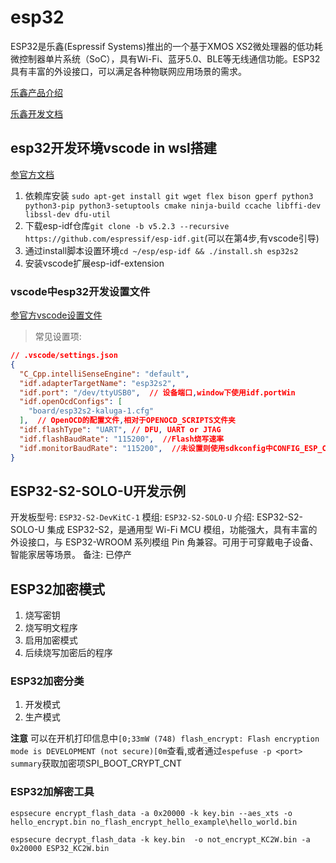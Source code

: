 # esp32
ESP32是乐鑫(Espressif Systems)推出的一个基于XMOS XS2微处理器的低功耗微控制器单片系统（SoC），具有Wi-Fi、蓝牙5.0、BLE等无线通信功能。ESP32具有丰富的外设接口，可以满足各种物联网应用场景的需求。

[乐鑫产品介绍](https://www.espressif.com.cn/zh-hans/products/modules)

[乐鑫开发文档](https://docs.espressif.com/projects/esp-idf/zh_CN/v4.2.3/esp32/)

## esp32开发环境vscode in wsl搭建

[参官方文档](https://github.com/espressif/vscode-esp-idf-extension/blob/master/docs/tutorial/basic_use.md)

1. 依赖库安装 `sudo apt-get install git wget flex bison gperf python3 python3-pip python3-setuptools cmake ninja-build ccache libffi-dev libssl-dev dfu-util`
2. 下载esp-idf仓库`git clone -b v5.2.3 --recursive https://github.com/espressif/esp-idf.git`(可以在第4步,有vscode引导)
3. 通过install脚本设置环境`cd ~/esp/esp-idf && ./install.sh esp32s2`
4. 安装vscode扩展esp-idf-extension

### vscode中esp32开发设置文件

[参官方vscode设置文件](https://github.com/espressif/vscode-esp-idf-extension/blob/master/docs/SETTINGS.md)

> 常见设置项:
```json
// .vscode/settings.json
{
  "C_Cpp.intelliSenseEngine": "default",
  "idf.adapterTargetName": "esp32s2",
  "idf.port": "/dev/ttyUSB0",  // 设备端口,window下使用idf.portWin
  "idf.openOcdConfigs": [
    "board/esp32s2-kaluga-1.cfg"
  ],  // OpenOCD的配置文件,相对于OPENOCD_SCRIPTS文件夹
  "idf.flashType": "UART", // DFU, UART or JTAG
  "idf.flashBaudRate": "115200",  //Flash烧写速率
  "idf.monitorBaudRate": "115200",  //未设置则使用sdkconfig中CONFIG_ESP_CONSOLE_UART_BAUDRATE项
}
```

## ESP32-S2-SOLO-U开发示例

开发板型号: `ESP32-S2-DevKitC-1`
模组: `ESP32-S2-SOLO-U`
介绍: ESP32-S2-SOLO-U 集成 ESP32-S2，是通用型 Wi-Fi MCU 模组，功能强大，具有丰富的外设接口，与 ESP32-WROOM 系列模组 Pin 角兼容。可用于可穿戴电子设备、智能家居等场景。
备注: 已停产

## ESP32加密模式

1. 烧写密钥
2. 烧写明文程序
3. 启用加密模式
4. 后续烧写加密后的程序

### ESP32加密分类

1. 开发模式
2. 生产模式

**注意** 可以在开机打印信息中`[0;33mW (748) flash_encrypt: Flash encryption mode is DEVELOPMENT (not secure)[0m`查看,或者通过`espefuse -p <port> summary`获取加密项SPI_BOOT_CRYPT_CNT

### ESP32加解密工具

`espsecure encrypt_flash_data -a 0x20000 -k key.bin --aes_xts -o hello_encrypt.bin no_flash_encrypt_hello_example\hello_world.bin`

`espsecure decrypt_flash_data -k key.bin  -o not_encrypt_KC2W.bin -a 0x20000 ESP32_KC2W.bin`
